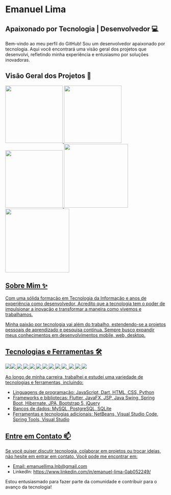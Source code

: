 
# Emanuel Lima

## Apaixonado por Tecnologia | Desenvolvedor 💻

Bem-vindo ao meu perfil do GitHub! Sou um desenvolvedor apaixonado por tecnologia. Aqui você encontrará uma visão geral dos projetos que desenvolvi, refletindo minha experiência e entusiasmo por soluções inovadoras.

## Visão Geral dos Projetos 🚀

<div>
<a href="https://github.com/EmanuelLima0306">
<img height="180em" src="https://github-readme-stats.vercel.app/api/top-langs/?username=EmanuelLima0306&layout=compact&langs_count=7&theme=dracula"/>
<img height="180em" src="https://github-readme-stats.vercel.app/api?username=EmanuelLima0306&show_icons=true&theme=dracula&include_all_commits=true&count_private=true"/>
<img height="180em" src="https://github-readme-stats.vercel.app/api/top-langs/?username=EmanuelLima0306&exclude_repo=github-readme-stats,EmanuelLima0306.github.io"> 
<img height="200em" src="https://github-readme-stats.vercel.app/api/top-langs/?username=EmanuelLima0306&layout=pie"> 
<img height="200em" src="https://github-readme-stats.vercel.app/api/wakatime?username=EmanuelLima0306">   
 <br>   
</div>

## Sobre Mim ✨

Com uma sólida formação em Tecnologia da Informação e anos de experiência como desenvolvedor, Acredito que a tecnologia tem o poder de impulsionar a inovação e transformar a maneira como vivemos e trabalhamos.

Minha paixão por tecnologia vai além do trabalho, estendendo-se a projetos pessoais de aprendizado e pesquisa contínua. Sempre busco expandir meus conhecimentos em desenvolvimentos mobile, web, desktop.

## Tecnologias e Ferramentas 🛠️
 <img heighy="180em" src="https://img.shields.io/badge/Flutter-02569B?style=for-the-badge&logo=flutter&logoColor=white"><img heighy="180em" src="https://img.shields.io/badge/JavaScript-323330?style=for-the-badge&logo=javascript&logoColor=F7DF1E">
 <img heighy="180em" src="https://img.shields.io/badge/Dart-0175C2?style=for-the-badge&logo=dart&logoColor=white">
 <img heighy="180em" src="https://img.shields.io/badge/HTML-239120?style=for-the-badge&logo=html5&logoColor=white">
 <img heighy="180em" src="https://img.shields.io/badge/CSS-239120?&style=for-the-badge&logo=css3&logoColor=white">
 <img heighy="180em" src="https://img.shields.io/badge/Python-14354C?style=for-the-badge&logo=python&logoColor=white">
 <img heighy="180em" src="https://img.shields.io/badge/Java-ED8B00?style=for-the-badge&logo=openjdk&logoColor=white">
 <img heighy="180em" src="https://img.shields.io/badge/Spring-6DB33F?style=for-the-badge&logo=spring&logoColor=white">
 <img heighy="180em" src="https://img.shields.io/badge/Hibernate-59666C?style=for-the-badge&logo=Hibernate&logoColor=white">
 <img heighy="180em" src="https://img.shields.io/badge/Bootstrap-563D7C?style=for-the-badge&logo=bootstrap&logoColor=white">
 <img heighy="https://img.shields.io/badge/jQuery-0769AD?style=for-the-badge&logo=jquery&logoColor=white">
 <img heighy="180em" src="https://img.shields.io/badge/MySQL-00000F?style=for-the-badge&logo=mysql&logoColor=white">
 <img heighy="180em" src="https://img.shields.io/badge/PostgreSQL-316192?style=for-the-badge&logo=postgresql&logoColor=white">
 <img heighy="180em" src="https://img.shields.io/badge/SQLite-07405E?style=for-the-badge&logo=sqlite&logoColor=white">
 

Ao longo de minha carreira, trabalhei e estudei uma variedade de tecnologias e ferramentas, incluindo:

- Linguagens de programação: JavaScript, Dart, HTML, CSS, Python
- Frameworks e bibliotecas: Flutter, JavaFX, JSP, Java Swing, Spring Boot, Hibernate, JPA, Bootstrap 5, jQuery
- Bancos de dados: MySQL, PostgreSQL, SQLite
- Ferramentas e tecnologias adicionais: NetBeans, Visual Studio Code, Spring Tools, Visual Studio

## Entre em Contato 📫

Se você quiser discutir tecnologia, colaborar em projetos ou trocar ideias, não hesite em entrar em contato. Você pode me encontrar em:

- Email: emanuellima.lnb@gmail.com
- LinkedIn: https://www.linkedin.com/in/emanuel-lima-0ab052249/

Estou entusiasmado para fazer parte da comunidade e contribuir para o avanço da tecnologia!
